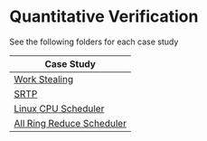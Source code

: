 # Quantitative Verification

See the following folders for each case study

| Case Study |
|------------|
| [Work Stealing](./work-stealing/) |
| [SRTP](./srpt/) |
| [Linux CPU Scheduler](./linux-lb/) |
| [All Ring Reduce Scheduler](./allring-reduce/) |